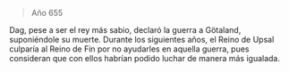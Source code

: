 > Año 655

Dag, pese a ser el rey más sabio, declaró la guerra a Götaland, suponiéndole su muerte. Durante los siguientes años, el Reino de Upsal culparía al Reino de Fin por no ayudarles en aquella guerra, pues consideran que con ellos habrían podido luchar de manera más igualada.